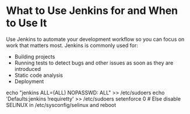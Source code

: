 # What to Use Jenkins for and When to Use It

Use Jenkins to automate your development workflow so you can focus on work that matters most. Jenkins is commonly used for:

 - Building projects
 - Running tests to detect bugs and other issues as soon as they are introduced
 - Static code analysis
 - Deployment


echo "jenkins ALL=(ALL) NOPASSWD: ALL" >> /etc/sudoers
echo 'Defaults:jenkins !requiretty' >> /etc/sudoers
setenforce 0 # Else disable SELINUX in /etc/sysconfig/selinux  and reboot
